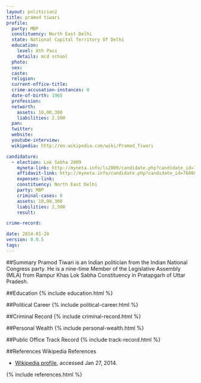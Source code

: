 ```yaml
---
layout: politician2
title: pramod tiwari
profile: 
  party: MBP
  constituency: North East Delhi
  state: National Capital Territory Of Delhi
  education: 
    level: 8th Pass
    details: mcd school
  photo: 
  sex: 
  caste: 
  religion: 
  current-office-title: 
  crime-accusation-instances: 0
  date-of-birth: 1965
  profession: 
  networth: 
    assets: 10,00,300
    liabilities: 2,500
  pan: 
  twitter: 
  website: 
  youtube-interview: 
  wikipedia: http://en.wikipedia.com/wiki/Pramod_Tiwari

candidature: 
  - election: Lok Sabha 2009
    myneta-link: http://myneta.info/ls2009/candidate.php?candidate_id=7608
    affidavit-link: http://myneta.info/candidate.php?candidate_id=7608&scan=original
    expenses-link: 
    constituency: North East Delhi 
    party: MBP
    criminal-cases: 0
    assets: 10,00,300
    liabilities: 2,500
    result:  

crime-record: 

date: 2014-01-28
version: 0.0.5
tags: 
---
```

##Summary
Pramod Tiwari is an Indian politician from the Indian National Congress party. He is a nine-time Member of the Legislative Assembly (MLA) from Rampur Khas Lok Sabha Constituency in Pratapgarh of Uttar Pradesh.




##Education
{% include education.html %}


##Political Career
{% include political-career.html %}


##Criminal Record
{% include criminal-record.html %}


##Personal Wealth
{% include personal-wealth.html %}


##Public Office Track Record
{% include track-record.html %}


##References
Wikipedia References
- [Wikipedia profile]({{page.profile.wikipedia}}), accessed Jan 27, 2014.



{% include references.html %}